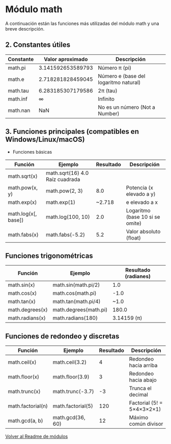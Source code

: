 # Módulo math

A continuación están las funciones más utilizadas del módulo math y una breve descripción.

## 2. Constantes útiles

| Constante | Valor aproximado  | Descripción                           |
| --------- | ----------------- | ------------------------------------- |
| math.pi   | 3.141592653589793 | Número π (pi)                         |
| math.e    | 2.718281828459045 | Número e (base del logaritmo natural) |
| math.tau  | 6.283185307179586 | 2π (tau)                              |
| math.inf  | ∞                 | Infinito                              |
| math.nan  | NaN               | No es un número (Not a Number)        |

## 3. Funciones principales (compatibles en Windows/Linux/macOS)

- Funciones básicas

| Función             | Ejemplo                         | Resultado | Descripción                     |
| ------------------- | ------------------------------- | --------- | ------------------------------- |
| math.sqrt(x)        | math.sqrt(16)	4.0	Raíz cuadrada |
| math.pow(x, y)      | math.pow(2, 3)                  | 8.0       | Potencia (x elevado a y)        |
| math.exp(x)         | math.exp(1)                     | ~2.718    | e elevado a x                   |
| math.log(x[, base]) | math.log(100, 10)               | 2.0       | Logaritmo (base 10 si se omite) |
| math.fabs(x)        | math.fabs(-5.2)                 | 5.2       | Valor absoluto (float)          |


## Funciones trigonométricas

| Función         | Ejemplo               | Resultado (radianes) |
| --------------- | --------------------- | -------------------- |
| math.sin(x)     | math.sin(math.pi/2)   | 1.0                  |
| math.cos(x)     | math.cos(math.pi)     | -1.0                 |
| math.tan(x)     | math.tan(math.pi/4)   | ~1.0                 |
| math.degrees(x) | math.degrees(math.pi) | 180.0                |
| math.radians(x) | math.radians(180)     | 3.14159 (π)          |

## Funciones de redondeo y discretas

| Función           | Ejemplo           | Resultado | Descripción                |
| ----------------- | ----------------- | --------- | -------------------------- |
| math.ceil(x)      | math.ceil(3.2)    | 4         | Redondeo hacia arriba      |
| math.floor(x)     | math.floor(3.9)   | 3         | Redondeo hacia abajo       |
| math.trunc(x)     | math.trunc(-3.7)  | -3        | Trunca el decimal          |
| math.factorial(n) | math.factorial(5) | 120       | Factorial (5! = 5×4×3×2×1) |
| math.gcd(a, b)    | math.gcd(36, 60)  | 12        | Máximo común divisor       |


[Volver al Readme de módulos](../readme.md)